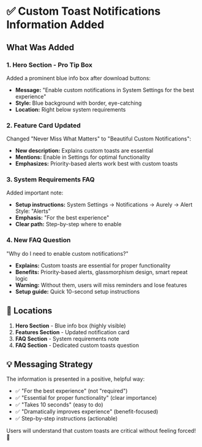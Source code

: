 # ✅ Custom Toast Notifications Information Added

## What Was Added

### 1. Hero Section - Pro Tip Box
Added a prominent blue info box after download buttons:
- **Message:** "Enable custom notifications in System Settings for the best experience"
- **Style:** Blue background with border, eye-catching
- **Location:** Right below system requirements

### 2. Feature Card Updated
Changed "Never Miss What Matters" to "Beautiful Custom Notifications":
- **New description:** Explains custom toasts are essential
- **Mentions:** Enable in Settings for optimal functionality
- **Emphasizes:** Priority-based alerts work best with custom toasts

### 3. System Requirements FAQ
Added important note:
- **Setup instructions:** System Settings → Notifications → Aurely → Alert Style: "Alerts"
- **Emphasis:** "For the best experience"
- **Clear path:** Step-by-step where to enable

### 4. New FAQ Question
"Why do I need to enable custom notifications?"
- **Explains:** Custom toasts are essential for proper functionality
- **Benefits:** Priority-based alerts, glassmorphism design, smart repeat logic
- **Warning:** Without them, users will miss reminders and lose features
- **Setup guide:** Quick 10-second setup instructions

## 📍 Locations

1. **Hero Section** - Blue info box (highly visible)
2. **Features Section** - Updated notification card
3. **FAQ Section** - System requirements note
4. **FAQ Section** - Dedicated custom toasts question

## 💡 Messaging Strategy

The information is presented in a positive, helpful way:
- ✅ "For the best experience" (not "required")
- ✅ "Essential for proper functionality" (clear importance)
- ✅ "Takes 10 seconds" (easy to do)
- ✅ "Dramatically improves experience" (benefit-focused)
- ✅ Step-by-step instructions (actionable)

Users will understand that custom toasts are critical without feeling forced! 🎯
